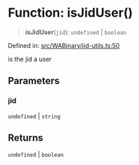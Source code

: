 # Function: isJidUser()

> **isJidUser**(`jid`): `undefined` \| `boolean`

Defined in: [src/WABinary/jid-utils.ts:50](https://github.com/Fokusdotid/bail/blob/043003e0dc220c8f52aef36f90c7026f3a192427/src/WABinary/jid-utils.ts#L50)

is the jid a user

## Parameters

### jid

`undefined` | `string`

## Returns

`undefined` \| `boolean`
